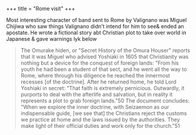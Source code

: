 +++
title = "Rome visit"
+++

Most interesting character of band sent to Rome by Valignano was Miguel Chijiwa who saw things Valignano didn't intend for him to see& ended an apostate. He wrote a fictional story abt Christian plot to take over world in Japanese & gave warnings lyk below

> The Omurake hiden, or "Secret History of the Omura Houser" reports that it was Miguel who advised Yoshiaki in 1605 that Christianity was nothing but a device for the conquest of foreign lands: "From his youth he had been a student of that sect, and he went all the way to Rome, where through his diligence he reached the innermost recesses [of the doctrine]. After he returned home, he told Lord Yoshiaki in secret: "That faith is extremely pernicious. Outwardly, it purports to deal with the afterlife and salvation, but in reality it represents a plot to grab foreign lands."50 The document concludes: "When we explore the inner doctrine, with Seizaemon as our indispensable guide, [we see that] the Christians reject the customs we practice at home and the laws issued by the authorities. They make light of their official duties and work only for the church."51


